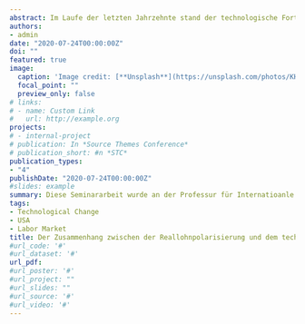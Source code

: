 ```yaml
---
abstract: Im Laufe der letzten Jahrzehnte stand der technologische Fortschritt immer wieder im Fokus des wirtschaftswissenschaftlichen Diskurses, in dem die Ambivalenz der Folgen des technologischen Wandels zum Ausdruck kommt. Dabei hat sich die aktuelle Fachliteratur bereits ausgiebig mit der Auswirkung des technologischen Wandels auf die Beschäftigungsstruktur beschäftigt. Die optimistische Sichtweise betont vor allem die sich dabei auf die Möglichkeiten durch die Computerisierung und Komplementierung von physischen und intellektuellen Aufgaben, während die pessimistische Sichtweise die Gefahr eines Anstieges der Arbeitslosigkeit und der Einkommensungleichheit hervorhebt. Doch besteht ein Zusammenhang zwischen dem technologischen Fortschritt und den Reallöhnen? Welche Kanäle sind hierbei von Bedeutung? Sind Heterogenitäten zwischen unterschiedlichen Regionen und Beschäftigungsgruppen zu verzeichnen? Das Ziel bei der Beantwortung dieser Fragen ist dabei, die Ergebnisse aus Autor (2019) zusammenfassen, mit der existierenden Fachliteratur zu ergänzen und kritisch zu hinterfragen.
authors:
- admin
date: "2020-07-24T00:00:00Z"
doi: ""
featured: true
image:
  caption: 'Image credit: [**Unsplash**](https://unsplash.com/photos/KHxxCc8XMNE)'
  focal_point: ""
  preview_only: false
# links:
# - name: Custom Link
#   url: http://example.org
projects:
# - internal-project
# publication: In *Source Themes Conference*
# publication_short: #n *STC*
publication_types:
- "4"
publishDate: "2020-07-24T00:00:00Z"
#slides: example
summary: Diese Seminararbeit wurde an der Professur für Internatioanle Wirtschaftsbeziehungen (VWL III) unter der Leitung von Chistian Haas und Herr Prof. Dr. Meckl, an der Justus-Liebig-Universität Gießen geschrieben.
tags:
- Technological Change
- USA
- Labor Market
title: Der Zusammenhang zwischen der Reallohnpolarisierung und dem technologischen Wandel
#url_code: '#'
#url_dataset: '#'
url_pdf: 
#url_poster: '#'
#url_project: ""
#url_slides: ""
#url_source: '#'
#url_video: '#'
---
```


